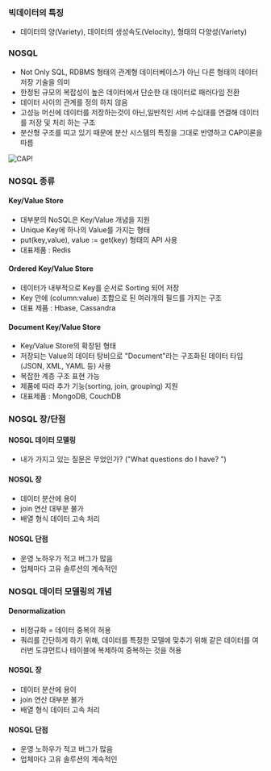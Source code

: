 ### 빅데이터의 특징

* 데이터의 양(Variety), 데이터의 생성속도(Velocity), 형태의 다양성(Variety)

### NOSQL

* Not Only SQL, RDBMS 형태의 관계형 데이터베이스가 아닌 다른 형태의 데이터 저장 기술을 의미
* 한정된 규모의 복잡성이 높은 데이터에서 단순한 대 데이터로 패러다임 전환
* 데이터 사이의 관계를 정의 하지 않음
* 고성능 머신에 데이터를 저장하는것이 아닌,일반적인 서버 수십대를 연결해 데이터를 저장 및 처리 하는 구조
* 분산형 구조를 띠고 있기 때문에 분산 시스템의 특징을 그대로 반영하고 CAP이론을 따름

![CAP](https://user-images.githubusercontent.com/36302012/40851895-a5d570de-6603-11e8-80dc-872bd0ea0428.png)!

### NOSQL 종류

#### Key/Value Store
* 대부분의 NoSQL은 Key/Value 개념을 지원
* Unique Key에 하나의 Value를 가지는 형태
* put(key,value), value := get(key) 형태의 API 사용
* 대표제품 : Redis

#### Ordered Key/Value Store

* 데이터가 내부적으로 Key를 순서로 Sorting 되어 저장
* Key 안에 (column:value) 조합으로 된 여러개의 필드를 가지는 구조
* 대표 제품 : Hbase, Cassandra

#### Document Key/Value Store

* Key/Value Store의 확장된 형태
* 저장되는 Value의 데이터 탕비으로 "Document"라는 구조화된 데이터 타입 (JSON, XML, YAML 등) 사용
* 복잡한 계층 구조 표현 가능
* 제품에 따라 추가 기능(sorting, join, grouping) 지원
* 대표제품 : MongoDB, CouchDB

### NOSQL 장/단점

#### NOSQL 데이터 모델링
* 내가 가지고 있는 질문은 무었인가? ("What questions do I have? ")

#### NOSQL 장
* 데이터 분산에 용이
* join 연산 대부분 불가
* 배열 형식 데이터 고속 처리

#### NOSQL 단점
* 운영 노하우가 적고 버그가 많음
* 업체마다 고유 솔루션의 계속적인 


### NOSQL 데이터 모델링의 개념

#### Denormalization
* 비정규화 = 데이터 중복의 허용
* 쿼리를 간단하게 하기 위해, 데이터를 특정한 모델에 맞추기 위해 같은 데이터를 여러번 도큐먼트나 테이블에 복제하여 중복하는 것을 허용



#### NOSQL 장
* 데이터 분산에 용이
* join 연산 대부분 불가
* 배열 형식 데이터 고속 처리

#### NOSQL 단점
* 운영 노하우가 적고 버그가 많음
* 업체마다 고유 솔루션의 계속적인 
